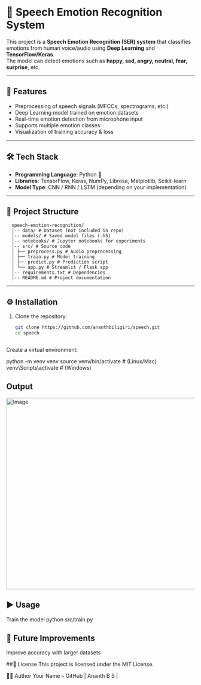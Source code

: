 # 🎤 Speech Emotion Recognition System

This project is a **Speech Emotion Recognition (SER) system** that classifies emotions from human voice/audio using **Deep Learning** and **TensorFlow/Keras**.  
The model can detect emotions such as **happy, sad, angry, neutral, fear, surprise**, etc.  

---

## 🚀 Features
- Preprocessing of speech signals (MFCCs, spectrograms, etc.)
- Deep Learning model trained on emotion datasets
- Real-time emotion detection from microphone input
- Supports multiple emotion classes
- Visualization of training accuracy & loss

---

## 🛠️ Tech Stack
- **Programming Language**: Python 🐍  
- **Libraries**: TensorFlow, Keras, NumPy, Librosa, Matplotlib, Scikit-learn  
- **Model Type**: CNN / RNN / LSTM (depending on your implementation)  

---

## 📂 Project Structure
      speech-emotion-recognition/
      │-- data/ # Dataset (not included in repo)
      │-- models/ # Saved model files (.h5)
      │-- notebooks/ # Jupyter notebooks for experiments
      │-- src/ # Source code
      │ ├── preprocess.py # Audio preprocessing
      │ ├── train.py # Model training
      │ ├── predict.py # Prediction script
      │ └── app.py # Streamlit / Flask app
      │-- requirements.txt # Dependencies
      │-- README.md # Project documentation


---

## ⚙️ Installation

1. Clone the repository:
   ```bash
   git clone https://github.com/ananthbiligiri/speech.git
   cd speech



Create a virtual environment:

python -m venv venv
source venv/bin/activate   # (Linux/Mac)
venv\Scripts\activate      # (Windows)

## Output
<img width="1059" height="510" alt="Image" src="https://github.com/user-attachments/assets/bfb7a60d-b231-4893-a678-cd800007959c" />

## ▶️ Usage
Train the model
python src/train.py

## 🔮 Future Improvements
Improve accuracy with larger datasets

##📜 License
This project is licensed under the MIT License.

👨‍💻 Author
Your Name – GitHub
 | Ananth B S |

